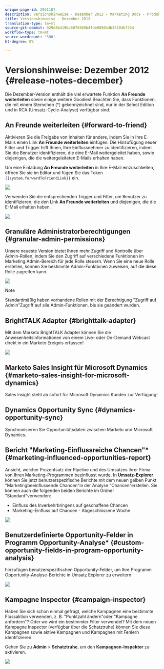 ```yaml
---
unique-page-id: 2951107
description: Versionshinweise - Dezember 2012 - Marketing Docs - Produktdokumentation
title: Versionshinweise - Dezember 2012
translation-type: tm+mt
source-git-commit: 029d8b419ba5078980b4fde9890bdb35194bf264
workflow-type: tm+mt
source-wordcount: '398'
ht-degree: 0%

---
```



# Versionshinweise: Dezember 2012 {#release-notes-december}

Die Dezember-Version enthält die viel erwartete Funktion **An Freunde weiterleiten** sowie einige weitere Goodies! Beachten Sie, dass Funktionen, die mit einem Sternchen (*) gekennzeichnet sind, nur in der Select Edition und in RCA (Umsatz-Cycle-Analyse) verfügbar sind.

## An Freunde weiterleiten {#forward-to-friend}

Aktivieren Sie die Freigabe von Inhalten für andere, indem Sie in Ihre E-Mails einen Link **An Freunde weiterleiten** einfügen. Die Hinzufügung neuer Filter und Trigger hilft Ihnen, Ihre Einflussnehmer zu identifizieren, indem Sie die Benutzer identifizieren, die eine E-Mail weitergeleitet haben, sowie diejenigen, die die weitergeleiteten E-Mails erhalten haben.

Um eine Einladung **An Freunde weiterleiten** in Ihre E-Mail einzuschließen, öffnen Sie sie im Editor und fügen Sie das Token `{{system.forwardToFriendLink}}` ein.

![](assets/image2014-9-23-10-3a50-3a45.png)

Verwenden Sie die entsprechenden Trigger und Filter, um Benutzer zu identifizieren, die den Link **An Freunde weiterleiten** und diejenigen, die die E-Mail erhalten haben.

![](assets/image2014-9-23-10-3a50-3a56.png)

## Granuläre Administratorberechtigungen {#granular-admin-permissions}

Unsere neueste Version bietet Ihnen mehr Zugriff und Kontrolle über Admin-Rollen, indem Sie den Zugriff auf verschiedene Funktionen im Marketing Admin-Bereich für jede Rolle steuern. Wenn Sie eine neue Rolle erstellen, können Sie bestimmte Admin-Funktionen zuweisen, auf die diese Rolle zugreifen kann.

![](assets/image2014-9-23-10-3a51-3a18.png)

>[!NOTE]
>
>Standardmäßig haben vorhandene Rollen mit der Berechtigung &quot;Zugriff auf Admin&quot;Zugriff auf alle Admin-Funktionen, bis sie geändert wurden.

## BrightTALK Adapter {#brighttalk-adapter}

Mit dem Marketo BrightTALK Adapter können Sie die Anwesenheitsinformationen von einem Live- oder On-Demand Webcast direkt in ein Marketo Ereignis erfassen!

![](assets/image2014-9-23-10-3a51-3a31.png)

## Marketo Sales Insight für Microsoft Dynamics {#marketo-sales-insight-for-microsoft-dynamics}

Sales Insight steht ab sofort für Microsoft Dynamics Kunden zur Verfügung!

## Dynamics Opportunity Sync {#dynamics-opportunity-sync}

Synchronisieren Sie Opportunitätsdaten zwischen Marketo und Microsoft Dynamics.

## Bericht &quot;Marketing-Einflussreiche Chancen&quot;* {#marketing-influenced-opportunities-report}

Ansicht, welcher Prozentsatz der Pipeline und des Umsatzes Ihrer Firma von Ihren Marketing-Programmen beeinflusst wurde. In **Umsatz-Explorer** können Sie jetzt benutzerspezifische Berichte mit dem neuen gelben Punkt &quot;Marketingbeeinflussende Chancen&quot;in der Analyse &quot;Chancen&quot;erstellen. Sie können auch die folgenden beiden Berichte im Ordner &quot;Standard&quot;verwenden:

* Einfluss des Inverkehrbringens auf geschaffene Chancen
* Marketing-Einfluss auf Chancen - Abgeschlossene Woche

![](assets/image2014-9-23-10-3a52-3a11.png)

## Benutzerdefinierte Opportunity-Felder in Programm Opportunity-Analyse* {#custom-opportunity-fields-in-program-opportunity-analysis}

hinzufügen benutzerspezifischen Opportunity-Felder, um Ihre Programm Opportunity-Analyse-Berichte in Umsatz Explorer zu erweitern.

![](assets/image2014-9-23-10-3a52-3a23.png)

## Kampagne Inspector {#campaign-inspector}

Haben Sie sich schon einmal gefragt, welche Kampagnen eine bestimmte Flussaktion verwenden, z. B. &quot;Punktzahl ändern&quot;oder &quot;Kampagne anfordern&quot;? Oder wo wird ein bestimmter Filter verwendet? Mit dem neuen Kampagne Inspector (verfügbar über die Schatztruhe) können Sie diese Kampagnen sowie aktive Kampagnen und Kampagnen mit Fehlern identifizieren.

Gehen Sie zu **Admin** > **Schatztruhe**, um den **Kampagnen-Inspektor** zu aktivieren.

![](assets/image2014-9-23-10-3a52-3a39.png)

